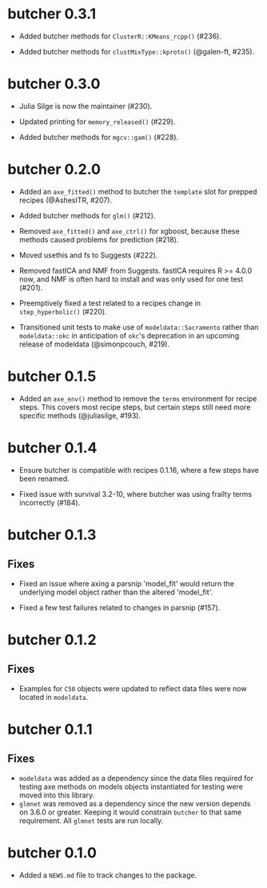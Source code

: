# butcher 0.3.1

* Added butcher methods for `ClusterR::KMeans_rcpp()` (#236).

* Added butcher methods for `clustMixType::kproto()` (@galen-ft, #235).

# butcher 0.3.0

* Julia Silge is now the maintainer (#230).

* Updated printing for `memory_released()` (#229).

* Added butcher methods for `mgcv::gam()` (#228).

# butcher 0.2.0

* Added an `axe_fitted()` method to butcher the `template` slot for prepped 
  recipes (@AshesITR, #207).

* Added butcher methods for `glm()` (#212).

* Removed `axe_fitted()` and `axe_ctrl()` for xgboost, because these methods
  caused problems for prediction (#218).

* Moved usethis and fs to Suggests (#222).

* Removed fastICA and NMF from Suggests. fastICA requires R >= 4.0.0 now, and
  NMF is often hard to install and was only used for one test (#201).

* Preemptively fixed a test related to a recipes change in `step_hyperbolic()` 
  (#220).
  
* Transitioned unit tests to make use of `modeldata::Sacramento` rather than
  `modeldata::okc` in anticipation of `okc`'s deprecation in an upcoming
  release of modeldata (@simonpcouch, #219).

# butcher 0.1.5

* Added an `axe_env()` method to remove the `terms` environment for recipe
  steps. This covers most recipe steps, but certain steps still need more
  specific methods (@juliasilge, #193).

# butcher 0.1.4

* Ensure butcher is compatible with recipes 0.1.16, where a few steps have been
  renamed.
  
* Fixed issue with survival 3.2-10, where butcher was using frailty terms
  incorrectly (#184).

# butcher 0.1.3

## Fixes

* Fixed an issue where axing a parsnip 'model_fit' would return the underlying
  model object rather than the altered 'model_fit'.

* Fixed a few test failures related to changes in parsnip (#157).

# butcher 0.1.2

## Fixes

* Examples for `C50` objects were updated to reflect data files were now located in `modeldata`.

# butcher 0.1.1

## Fixes

* `modeldata` was added as a dependency since the data files required for testing axe methods on models objects instantiated for testing were moved into this library.
* `glmnet` was removed as a dependency since the new version depends on 3.6.0 or greater. Keeping it would constrain `butcher` to that same requirement. All `glmnet` tests are run locally. 
 
# butcher 0.1.0

* Added a `NEWS.md` file to track changes to the package.

